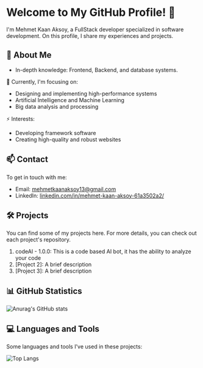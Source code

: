 # Welcome to My GitHub Profile! 👋

I'm Mehmet Kaan Aksoy, a FullStack developer specialized in software development. On this profile, I share my experiences and projects.

## 🚀 About Me

- In-depth knowledge: Frontend, Backend, and database systems.

🌱 Currently, I'm focusing on:

- Designing and implementing high-performance systems
- Artificial Intelligence and Machine Learning
- Big data analysis and processing

⚡ Interests:

- Developing framework software
- Creating high-quality and robust websites

## 📫 Contact

To get in touch with me:

- Email: mehmetkaanaksoy13@gmail.com
- LinkedIn: [linkedin.com/in/mehmet-kaan-aksoy-61a3502a2/](https://www.linkedin.com/in/mehmet-kaan-aksoy-61a3502a2/)

## 🛠️ Projects

You can find some of my projects here. For more details, you can check out each project's repository.

1. codeAI - 1.0.0: This is a code based AI bot, it has the ability to analyze your code
2. [Project 2]: A brief description
3. [Project 3]: A brief description

## 📊 GitHub Statistics

![Anurag's GitHub stats](https://github-readme-stats.vercel.app/api?username=mehmetkaanaks13&show_icons=true)

## 💻 Languages and Tools

Some languages and tools I've used in these projects:

![Top Langs](https://github-readme-stats.vercel.app/api/top-langs/?username=mehmetkaanaks13&hide_progress=true)

